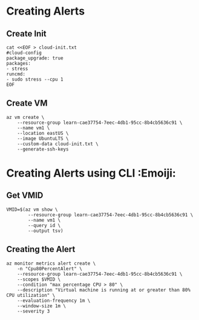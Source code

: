 # Creating Alerts

## Create Init
````
cat <<EOF > cloud-init.txt
#cloud-config
package_upgrade: true
packages:
- stress
runcmd:
- sudo stress --cpu 1
EOF
````



## Create VM
````
az vm create \
    --resource-group learn-cae37754-7eec-4db1-95cc-8b4cb5636c91 \
    --name vm1 \
    --location eastUS \
    --image UbuntuLTS \
    --custom-data cloud-init.txt \
    --generate-ssh-keys
````

# Creating Alerts using CLI :Emoiji:

## Get VMID
````
VMID=$(az vm show \
        --resource-group learn-cae37754-7eec-4db1-95cc-8b4cb5636c91 \
        --name vm1 \
        --query id \
        --output tsv)
````


## Creating the Alert
````
az monitor metrics alert create \
    -n "Cpu80PercentAlert" \
    --resource-group learn-cae37754-7eec-4db1-95cc-8b4cb5636c91 \
    --scopes $VMID \
    --condition "max percentage CPU > 80" \
    --description "Virtual machine is running at or greater than 80% CPU utilization" \
    --evaluation-frequency 1m \
    --window-size 1m \
    --severity 3
````
